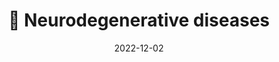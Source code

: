 ---
title: 🧠 Neurodegenerative diseases
date: '2022-12-02'
type: docs
weight: 301
commentable: true
_build:
  render: always
  list: never
show_breadcrumb: true
---